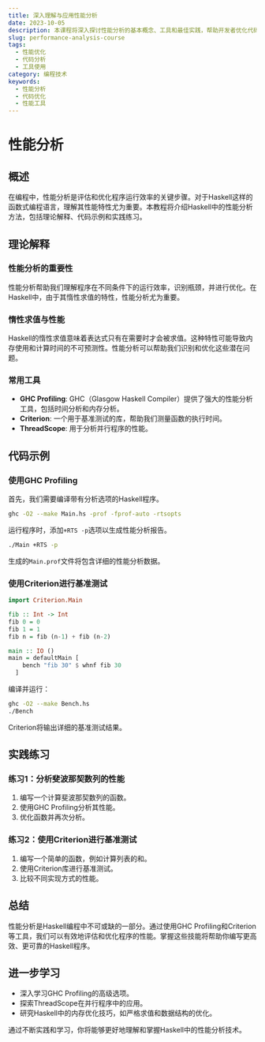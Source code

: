 ```yaml
---
title: 深入理解与应用性能分析
date: 2023-10-05
description: 本课程将深入探讨性能分析的基本概念、工具和最佳实践，帮助开发者优化代码性能，提升应用效率。
slug: performance-analysis-course
tags:
  - 性能优化
  - 代码分析
  - 工具使用
category: 编程技术
keywords:
  - 性能分析
  - 代码优化
  - 性能工具
---
```


# 性能分析

## 概述

在编程中，性能分析是评估和优化程序运行效率的关键步骤。对于Haskell这样的函数式编程语言，理解其性能特性尤为重要。本教程将介绍Haskell中的性能分析方法，包括理论解释、代码示例和实践练习。

## 理论解释

### 性能分析的重要性

性能分析帮助我们理解程序在不同条件下的运行效率，识别瓶颈，并进行优化。在Haskell中，由于其惰性求值的特性，性能分析尤为重要。

### 惰性求值与性能

Haskell的惰性求值意味着表达式只有在需要时才会被求值。这种特性可能导致内存使用和计算时间的不可预测性。性能分析可以帮助我们识别和优化这些潜在问题。

### 常用工具

- **GHC Profiling**: GHC（Glasgow Haskell Compiler）提供了强大的性能分析工具，包括时间分析和内存分析。
- **Criterion**: 一个用于基准测试的库，帮助我们测量函数的执行时间。
- **ThreadScope**: 用于分析并行程序的性能。

## 代码示例

### 使用GHC Profiling

首先，我们需要编译带有分析选项的Haskell程序。

```bash
ghc -O2 --make Main.hs -prof -fprof-auto -rtsopts
```

运行程序时，添加`+RTS -p`选项以生成性能分析报告。

```bash
./Main +RTS -p
```

生成的`Main.prof`文件将包含详细的性能分析数据。

### 使用Criterion进行基准测试

```haskell
import Criterion.Main

fib :: Int -> Int
fib 0 = 0
fib 1 = 1
fib n = fib (n-1) + fib (n-2)

main :: IO ()
main = defaultMain [
    bench "fib 30" $ whnf fib 30
  ]
```

编译并运行：

```bash
ghc -O2 --make Bench.hs
./Bench
```

Criterion将输出详细的基准测试结果。

## 实践练习

### 练习1：分析斐波那契数列的性能

1. 编写一个计算斐波那契数列的函数。
2. 使用GHC Profiling分析其性能。
3. 优化函数并再次分析。

### 练习2：使用Criterion进行基准测试

1. 编写一个简单的函数，例如计算列表的和。
2. 使用Criterion库进行基准测试。
3. 比较不同实现方式的性能。

## 总结

性能分析是Haskell编程中不可或缺的一部分。通过使用GHC Profiling和Criterion等工具，我们可以有效地评估和优化程序的性能。掌握这些技能将帮助你编写更高效、更可靠的Haskell程序。

## 进一步学习

- 深入学习GHC Profiling的高级选项。
- 探索ThreadScope在并行程序中的应用。
- 研究Haskell中的内存优化技巧，如严格求值和数据结构的优化。

通过不断实践和学习，你将能够更好地理解和掌握Haskell中的性能分析技术。